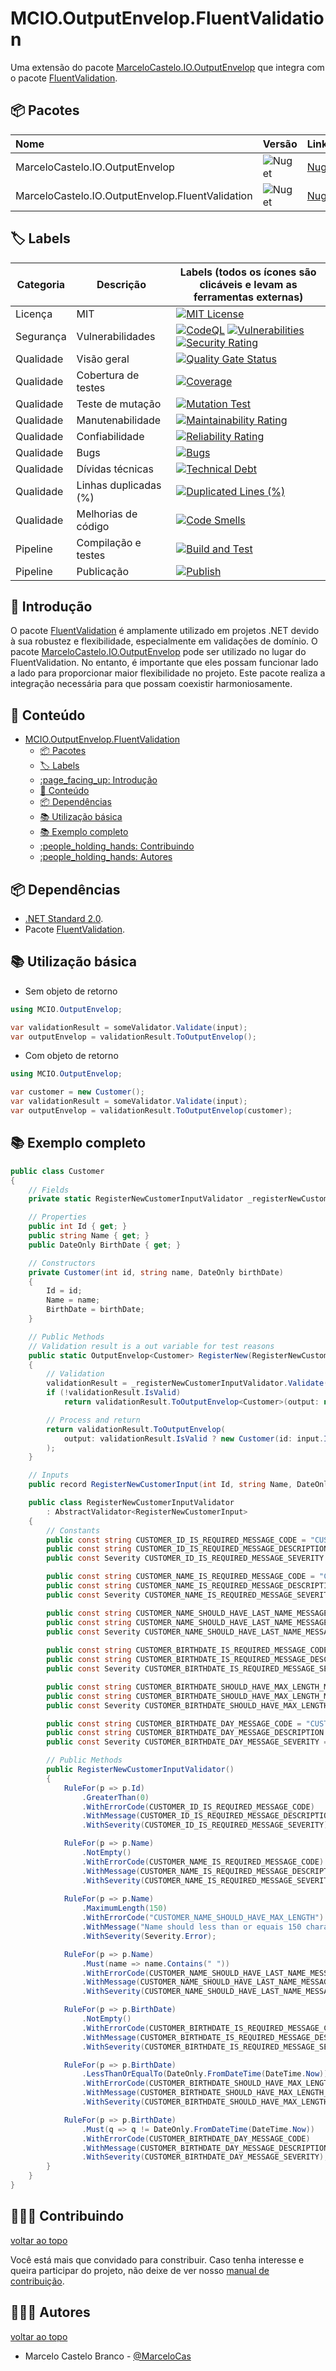 # MCIO.OutputEnvelop.FluentValidation

Uma extensão do pacote [MarceloCastelo.IO.OutputEnvelop](https://www.nuget.org/packages/MarceloCastelo.IO.OutputEnvelop/) que integra com o pacote [FluentValidation](https://www.nuget.org/packages/FluentValidation).

## :package: Pacotes

| Nome | Versão | Link | Repository |
| :- | :- | :- | :- |
| MarceloCastelo.IO.OutputEnvelop |  ![Nuget](https://img.shields.io/nuget/v/MarceloCastelo.IO.OutputEnvelop) | [Nuget.org](https://www.nuget.org/packages/MarceloCastelo.IO.OutputEnvelop/) | [Link](https://github.com/marcelocasteloio/MCIO.OutputEnvelop/) |
| MarceloCastelo.IO.OutputEnvelop.FluentValidation |  ![Nuget](https://img.shields.io/nuget/v/MarceloCastelo.IO.OutputEnvelop.FluentValidation) | [Nuget.org](https://www.nuget.org/packages/MarceloCastelo.IO.OutputEnvelop.FluentValidation/) | Esse aqui :) |


## :label: Labels

| Categoria | Descrição | Labels (todos os ícones são clicáveis e levam as ferramentas externas) |
|-|-|-|
| Licença | MIT | [![MIT License](https://img.shields.io/badge/License-MIT-green.svg)](https://choosealicense.com/licenses/mit/) |
| Segurança | Vulnerabilidades | [![CodeQL](https://github.com/marcelocasteloio/MCIO.OutputEnvelop.FluentValidation/actions/workflows/github-code-scanning/codeql/badge.svg)](https://github.com/marcelocasteloio/MCIO.OutputEnvelop.FluentValidation/actions/workflows/github-code-scanning/codeql) [![Vulnerabilities](https://sonarcloud.io/api/project_badges/measure?project=marcelocasteloio_MCIO.OutputEnvelop.FluentValidation&metric=vulnerabilities)](https://sonarcloud.io/summary/new_code?id=marcelocasteloio_MCIO.OutputEnvelop.FluentValidation) [![Security Rating](https://sonarcloud.io/api/project_badges/measure?project=marcelocasteloio_MCIO.OutputEnvelop.FluentValidation&metric=security_rating)](https://sonarcloud.io/summary/new_code?id=marcelocasteloio_MCIO.OutputEnvelop.FluentValidation) |
| Qualidade | Visão geral | [![Quality Gate Status](https://sonarcloud.io/api/project_badges/measure?project=marcelocasteloio_MCIO.OutputEnvelop.FluentValidation&metric=alert_status)](https://sonarcloud.io/summary/new_code?id=marcelocasteloio_MCIO.OutputEnvelop.FluentValidation) |
| Qualidade | Cobertura de testes | [![Coverage](https://sonarcloud.io/api/project_badges/measure?project=marcelocasteloio_MCIO.OutputEnvelop.FluentValidation&metric=coverage)](https://sonarcloud.io/summary/new_code?id=marcelocasteloio_MCIO.OutputEnvelop.FluentValidation) |
| Qualidade | Teste de mutação | [![Mutation Test](https://github.com/marcelocasteloio/MCIO.OutputEnvelop.FluentValidation/actions/workflows/mutation-test.yml/badge.svg)](https://github.com/marcelocasteloio/MCIO.OutputEnvelop.FluentValidation/actions/workflows/mutation-test.yml) |
| Qualidade | Manutenabilidade | [![Maintainability Rating](https://sonarcloud.io/api/project_badges/measure?project=marcelocasteloio_MCIO.OutputEnvelop.FluentValidation&metric=sqale_rating)](https://sonarcloud.io/summary/new_code?id=marcelocasteloio_MCIO.OutputEnvelop.FluentValidation) |
| Qualidade | Confiabilidade | [![Reliability Rating](https://sonarcloud.io/api/project_badges/measure?project=marcelocasteloio_MCIO.OutputEnvelop.FluentValidation&metric=reliability_rating)](https://sonarcloud.io/summary/new_code?id=marcelocasteloio_MCIO.OutputEnvelop.FluentValidation) |
| Qualidade | Bugs | [![Bugs](https://sonarcloud.io/api/project_badges/measure?project=marcelocasteloio_MCIO.OutputEnvelop.FluentValidation&metric=bugs)](https://sonarcloud.io/summary/new_code?id=marcelocasteloio_MCIO.OutputEnvelop.FluentValidation) |
| Qualidade | Dívidas técnicas | [![Technical Debt](https://sonarcloud.io/api/project_badges/measure?project=marcelocasteloio_MCIO.OutputEnvelop.FluentValidation&metric=sqale_index)](https://sonarcloud.io/summary/new_code?id=marcelocasteloio_MCIO.OutputEnvelop.FluentValidation) |
| Qualidade | Linhas duplicadas (%) | [![Duplicated Lines (%)](https://sonarcloud.io/api/project_badges/measure?project=marcelocasteloio_MCIO.OutputEnvelop.FluentValidation&metric=duplicated_lines_density)](https://sonarcloud.io/summary/new_code?id=marcelocasteloio_MCIO.OutputEnvelop.FluentValidation) |
| Qualidade | Melhorias de código | [![Code Smells](https://sonarcloud.io/api/project_badges/measure?project=marcelocasteloio_MCIO.OutputEnvelop.FluentValidation&metric=code_smells)](https://sonarcloud.io/summary/new_code?id=marcelocasteloio_MCIO.OutputEnvelop.FluentValidation) |
| Pipeline | Compilação e testes | [![Build and Test](https://github.com/marcelocasteloio/MCIO.OutputEnvelop.FluentValidation/actions/workflows/build-and-test.yml/badge.svg)](https://github.com/marcelocasteloio/MCIO.OutputEnvelop.FluentValidation/actions/workflows/build-and-test.yml) |
| Pipeline | Publicação | [![Publish](https://github.com/marcelocasteloio/MCIO.OutputEnvelop.FluentValidation/actions/workflows/publish.yml/badge.svg)](https://github.com/marcelocasteloio/MCIO.OutputEnvelop.FluentValidation/actions/workflows/publish.yml) |

## :page_facing_up: Introdução

O pacote [FluentValidation](https://www.nuget.org/packages/FluentValidation) é amplamente utilizado em projetos .NET devido à sua robustez e flexibilidade, especialmente em validações de domínio. O pacote [MarceloCastelo.IO.OutputEnvelop](https://www.nuget.org/packages/MarceloCastelo.IO.OutputEnvelop/) pode ser utilizado no lugar do FluentValidation. No entanto, é importante que eles possam funcionar lado a lado para proporcionar maior flexibilidade no projeto. Este pacote realiza a integração necessária para que possam coexistir harmoniosamente.

## :book: Conteúdo
- [MCIO.OutputEnvelop.FluentValidation](#mciooutputenvelopfluentvalidation)
  - [:package: Pacotes](#package-pacotes)
  - [:label: Labels](#label-labels)
  - [:page\_facing\_up: Introdução](#page_facing_up-introdução)
  - [:book: Conteúdo](#book-conteúdo)
  - [:package: Dependências](#package-dependências)
  - [:books: Utilização básica](#books-utilização-básica)
  - [:books: Exemplo completo](#books-exemplo-completo)
  - [:people\_holding\_hands: Contribuindo](#people_holding_hands-contribuindo)
  - [:people\_holding\_hands: Autores](#people_holding_hands-autores)

## :package: Dependências

- [.NET Standard 2.0](https://learn.microsoft.com/pt-br/dotnet/standard/net-standard?tabs=net-standard-2-0).
- Pacote [FluentValidation](https://www.nuget.org/packages/FluentValidation).

## :books: Utilização básica

- Sem objeto de retorno
```csharp
using MCIO.OutputEnvelop;

var validationResult = someValidator.Validate(input);
var outputEnvelop = validationResult.ToOutputEnvelop();
```

- Com objeto de retorno
```csharp
using MCIO.OutputEnvelop;

var customer = new Customer();
var validationResult = someValidator.Validate(input);
var outputEnvelop = validationResult.ToOutputEnvelop(customer);
```

## :books: Exemplo completo

```csharp
public class Customer
{
    // Fields
    private static RegisterNewCustomerInputValidator _registerNewCustomerInputValidator = new();

    // Properties
    public int Id { get; }
    public string Name { get; }
    public DateOnly BirthDate { get; }

    // Constructors
    private Customer(int id, string name, DateOnly birthDate)
    {
        Id = id;
        Name = name;
        BirthDate = birthDate;
    }

    // Public Methods
    // Validation result is a out variable for test reasons
    public static OutputEnvelop<Customer> RegisterNew(RegisterNewCustomerInput input, out ValidationResult validationResult)
    {
        // Validation
        validationResult = _registerNewCustomerInputValidator.Validate(input);
        if (!validationResult.IsValid)
            return validationResult.ToOutputEnvelop<Customer>(output: null!);

        // Process and return
        return validationResult.ToOutputEnvelop(
            output: validationResult.IsValid ? new Customer(id: input.Id, name: input.Name, birthDate: input.BirthDate) : null!
        );
    }

    // Inputs
    public record RegisterNewCustomerInput(int Id, string Name, DateOnly BirthDate);

    public class RegisterNewCustomerInputValidator
        : AbstractValidator<RegisterNewCustomerInput>
    {
        // Constants
        public const string CUSTOMER_ID_IS_REQUIRED_MESSAGE_CODE = "CUSTOMER_ID_IS_REQUIRED";
        public const string CUSTOMER_ID_IS_REQUIRED_MESSAGE_DESCRIPTION = "Id is required";
        public const Severity CUSTOMER_ID_IS_REQUIRED_MESSAGE_SEVERITY = Severity.Error;

        public const string CUSTOMER_NAME_IS_REQUIRED_MESSAGE_CODE = "CUSTOMER_NAME_IS_REQUIRED";
        public const string CUSTOMER_NAME_IS_REQUIRED_MESSAGE_DESCRIPTION = "Name is required";
        public const Severity CUSTOMER_NAME_IS_REQUIRED_MESSAGE_SEVERITY = Severity.Error;

        public const string CUSTOMER_NAME_SHOULD_HAVE_LAST_NAME_MESSAGE_CODE = "CUSTOMER_NAME_SHOULD_HAVE_LAST_NAME";
        public const string CUSTOMER_NAME_SHOULD_HAVE_LAST_NAME_MESSAGE_DESCRIPTION = "Name should have last name";
        public const Severity CUSTOMER_NAME_SHOULD_HAVE_LAST_NAME_MESSAGE_SEVERITY = Severity.Warning;
        
        public const string CUSTOMER_BIRTHDATE_IS_REQUIRED_MESSAGE_CODE = "CUSTOMER_BIRTHDATE_IS_REQUIRED";
        public const string CUSTOMER_BIRTHDATE_IS_REQUIRED_MESSAGE_DESCRIPTION = "BirthDate is required";
        public const Severity CUSTOMER_BIRTHDATE_IS_REQUIRED_MESSAGE_SEVERITY = Severity.Error;

        public const string CUSTOMER_BIRTHDATE_SHOULD_HAVE_MAX_LENGTH_MESSAGE_CODE = "CUSTOMER_BIRTHDATE_SHOULD_HAVE_MAX_LENGTH";
        public const string CUSTOMER_BIRTHDATE_SHOULD_HAVE_MAX_LENGTH_MESSAGE_DESCRIPTION = "BirthDate is required";
        public const Severity CUSTOMER_BIRTHDATE_SHOULD_HAVE_MAX_LENGTH_MESSAGE_SEVERITY = Severity.Error;

        public const string CUSTOMER_BIRTHDATE_DAY_MESSAGE_CODE = "CUSTOMER_BIRTHDATE_DAY";
        public const string CUSTOMER_BIRTHDATE_DAY_MESSAGE_DESCRIPTION = "Today is the customer birthday";
        public const Severity CUSTOMER_BIRTHDATE_DAY_MESSAGE_SEVERITY = Severity.Info;

        // Public Methods
        public RegisterNewCustomerInputValidator()
        {
            RuleFor(p => p.Id)
                .GreaterThan(0)
                .WithErrorCode(CUSTOMER_ID_IS_REQUIRED_MESSAGE_CODE)
                .WithMessage(CUSTOMER_ID_IS_REQUIRED_MESSAGE_DESCRIPTION)
                .WithSeverity(CUSTOMER_ID_IS_REQUIRED_MESSAGE_SEVERITY);

            RuleFor(p => p.Name)
                .NotEmpty()
                .WithErrorCode(CUSTOMER_NAME_IS_REQUIRED_MESSAGE_CODE)
                .WithMessage(CUSTOMER_NAME_IS_REQUIRED_MESSAGE_DESCRIPTION)
                .WithSeverity(CUSTOMER_NAME_IS_REQUIRED_MESSAGE_SEVERITY);
            
            RuleFor(p => p.Name)
                .MaximumLength(150)
                .WithErrorCode("CUSTOMER_NAME_SHOULD_HAVE_MAX_LENGTH")
                .WithMessage("Name should less than or equais 150 characters")
                .WithSeverity(Severity.Error);

            RuleFor(p => p.Name)
                .Must(name => name.Contains(" "))
                .WithErrorCode(CUSTOMER_NAME_SHOULD_HAVE_LAST_NAME_MESSAGE_CODE)
                .WithMessage(CUSTOMER_NAME_SHOULD_HAVE_LAST_NAME_MESSAGE_DESCRIPTION)
                .WithSeverity(CUSTOMER_NAME_SHOULD_HAVE_LAST_NAME_MESSAGE_SEVERITY);

            RuleFor(p => p.BirthDate)
                .NotEmpty()
                .WithErrorCode(CUSTOMER_BIRTHDATE_IS_REQUIRED_MESSAGE_CODE)
                .WithMessage(CUSTOMER_BIRTHDATE_IS_REQUIRED_MESSAGE_DESCRIPTION)
                .WithSeverity(CUSTOMER_BIRTHDATE_IS_REQUIRED_MESSAGE_SEVERITY);

            RuleFor(p => p.BirthDate)
                .LessThanOrEqualTo(DateOnly.FromDateTime(DateTime.Now))
                .WithErrorCode(CUSTOMER_BIRTHDATE_SHOULD_HAVE_MAX_LENGTH_MESSAGE_CODE)
                .WithMessage(CUSTOMER_BIRTHDATE_SHOULD_HAVE_MAX_LENGTH_MESSAGE_DESCRIPTION)
                .WithSeverity(CUSTOMER_BIRTHDATE_SHOULD_HAVE_MAX_LENGTH_MESSAGE_SEVERITY);

            RuleFor(p => p.BirthDate)
                .Must(q => q != DateOnly.FromDateTime(DateTime.Now))
                .WithErrorCode(CUSTOMER_BIRTHDATE_DAY_MESSAGE_CODE)
                .WithMessage(CUSTOMER_BIRTHDATE_DAY_MESSAGE_DESCRIPTION)
                .WithSeverity(CUSTOMER_BIRTHDATE_DAY_MESSAGE_SEVERITY);
        }
    }
}
```

## :people_holding_hands: Contribuindo

[voltar ao topo](#book-conteúdo)

Você está mais que convidado para constribuir. Caso tenha interesse e queira participar do projeto, não deixe de ver nosso [manual de contribuição](docs/CONTRIBUTING-PT.md). 

## :people_holding_hands: Autores

[voltar ao topo](#book-conteúdo)

- Marcelo Castelo Branco - [@MarceloCas](https://www.linkedin.com/in/marcelocastelobranco/)